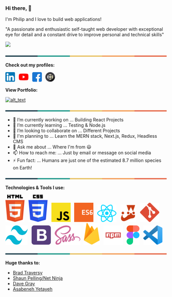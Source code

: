 ### Hi there, 👋

I'm Philip and I love to build web applications! 

"A passionate and enthusiastic self-taught web developer with exceptional eye for detail and a constant drive to improve personal and technical skills"

![](https://komarev.com/ghpvc/?username=philipHinch&color=blueviolet)


![This is an image](https://raw.githubusercontent.com/philipHinch/underline/main/underline.png)

**Check out my profiles:**

[<img src="/assets/linkedin.png" width="30" title="LinkedIn">](https://www.linkedin.com/in/philip-hinchsliff/) &nbsp; [<img src="/assets/youtube.png" width="30" title="YouTube">](https://www.youtube.com/channel/UCjHdpf8Osw8L3yqh67-4YVg) &nbsp; [<img src="/assets/facebook.png" width="30" title="Facebook">](https://www.facebook.com/philiphinchsliff/) &nbsp; [<img src="/assets/codepen.png" width="30" title="Codepen">](https://codepen.io/neo90sr)

**View Portfolio:**

[<img alt="alt_text" width="120px" src="https://raw.githubusercontent.com/philipHinch/modern-portfolio/main/src/assets/previews/modern_portfolio_wide.png" />](https://philiphinchsliff.vercel.app/)


![This is an image](https://raw.githubusercontent.com/philipHinch/underline/main/underline.png)


- 🔭 I’m currently working on ... Building React Projects
- 🌱 I’m currently learning ... Testing & Node.js
- 👯 I’m looking to collaborate on ... Different Projects
- 🔨 I'm planning to ... Learn the MERN stack, Next.js, Redux, Headless CMS
- 💬 Ask me about ... Where I'm from :smiley:
- 📫 How to reach me: ... Just by email or message on social media 
- ⚡ Fun fact: ... Humans are just one of the estimated 8.7 million species on Earth!


![This is an image](https://raw.githubusercontent.com/philipHinch/underline/main/underline.png)


**Technologies & Tools I use:**

<img src="/assets/htmllogo.svg" width="60" title="HTML 5"> &nbsp; <img src="/assets/csslogo.svg" width="60" title="CSS 3"> &nbsp; <img src="/assets/jslogo.svg" width="60" title="JavaScript"> &nbsp; <img src="/assets/es6logo.svg" width="60" title="ES6+"> &nbsp; <img src="/assets/react.svg" width="60" title="React"> &nbsp; <img src="/assets/jestlogo.svg" width="50" title="Jest"> &nbsp; <img src="/assets/gitlogo.png" width="60" title="Git"> &nbsp; <img src="/assets/tailwind.svg" width="70" height="60" title="Tailwind CSS"> &nbsp; <img src="/assets/bootstraplogo.svg" width="60" title="Bootstrap 5"> &nbsp; <img src="/assets/sasslogo.svg" width="80" title="Sass"> &nbsp; <img src="/assets/firebase.svg" width="50" title="Firebase"> &nbsp; <img src="/assets/npmicon.svg" width="60" title="npm"> &nbsp; <img src="/assets/figmalogo.svg" width="40" title="Figma"> &nbsp; <img src="/assets/vscodelogo.svg" width="60" title="VS Code">


![This is an image](https://raw.githubusercontent.com/philipHinch/underline/main/underline.png)


**Huge thanks to:**

- [Brad Traversy](https://github.com/bradtraversy) 
- [Shaun Pelling/Net Ninja](https://github.com/iamshaunjp) 
- [Dave Gray](https://github.com/gitdagray) 
- [Asabeneh Yetayeh](https://github.com/Asabeneh)






